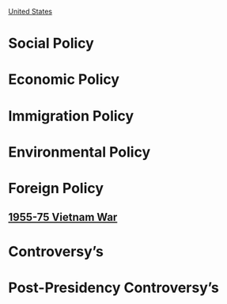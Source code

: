 [United States](../United%20States)

# Social Policy

# Economic Policy

# Immigration Policy

# Environmental Policy

# Foreign Policy
## [1955-75 Vietnam War](../../Vietnam/1955-75%20Vietnam%20War)
# Controversy’s

# Post-Presidency Controversy’s
